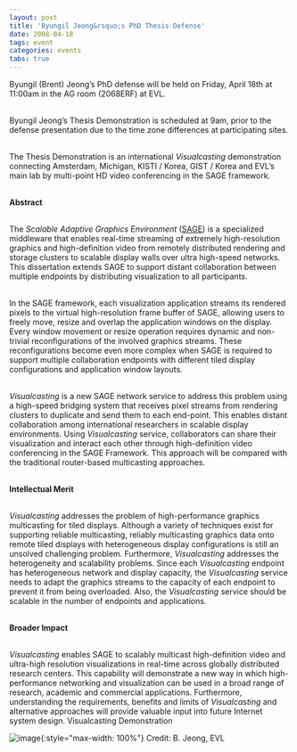 ```yaml
---
layout: post
title: 'Byungil Jeong&rsquo;s PhD Thesis Defense'
date: 2008-04-18
tags: event
categories: events
tabs: true
---
```


Byungil (Brent) Jeong&rsquo;s PhD defense will be held on Friday, April 18th at 11:00am in the AG room (2068ERF) at EVL.<br><br>

Byungil Jeong&rsquo;s Thesis Demonstration is scheduled at 9am, prior to the defense presentation due to the time zone differences at participating sites.<br><br>

The Thesis Demonstration is an international <em>Visualcasting</em> demonstration connecting Amsterdam, Michigan, KISTI / Korea, GIST / Korea and EVL&rsquo;s main lab by multi-point HD video conferencing in the SAGE framework.<br><br>

<strong>Abstract</strong><br><br>

The <em>Scalable Adaptive Graphics Environment</em> (<a href="http://www.sagecommons.org/">SAGE</a>) is a specialized middleware that enables real-time streaming of extremely high-resolution graphics and high-definition video from remotely distributed rendering and storage clusters to scalable display walls over ultra high-speed networks. This dissertation extends SAGE to support distant collaboration between multiple endpoints by distributing visualization to all participants.<br><br>

In the SAGE framework, each visualization application streams its rendered pixels to the virtual high-resolution frame buffer of SAGE, allowing users to freely move, resize and overlap the application windows on the display. Every window movement or resize operation requires dynamic and non-trivial reconfigurations of the involved graphics streams. These reconfigurations become even more complex when SAGE is required to support multiple collaboration endpoints with different tiled display configurations and application window layouts.<br><br>

<em>Visualcasting</em> is a new SAGE network service to address this problem using a high-speed bridging system that receives pixel streams from rendering clusters to duplicate and send them to each end-point. This enables distant collaboration among international researchers in scalable display environments. Using <em>Visualcasting</em> service, collaborators can share their visualization and interact each other through high-definition video conferencing in the SAGE Framework. This approach will be compared with the traditional router-based multicasting approaches.<br><br>

<strong>Intellectual Merit</strong><br><br>

<em>Visualcasting</em> addresses the problem of high-performance graphics multicasting for tiled displays. Although a variety of techniques exist for supporting reliable multicasting, reliably multicasting graphics data onto remote tiled displays with heterogeneous display configurations is still an unsolved challenging problem. Furthermore, <em>Visualcasting</em> addresses the heterogeneity and scalability problems. Since each <em>Visualcasting</em> endpoint has heterogeneous network and display capacity, the <em>Visualcasting</em> service needs to adapt the graphics streams to the capacity of each endpoint to prevent it from being overloaded. Also, the <em>Visualcasting</em> service should be scalable in the number of endpoints and applications.<br><br>

<strong>Broader Impact</strong><br><br>

<em>Visualcasting</em> enables SAGE to scalably multicast high-definition video and ultra-high resolution visualizations in real-time across globally distributed research centers. This capability will demonstrate a new way in which high-performance networking and visualization can be used in a broad range of research, academic and commercial applications. Furthermore, understanding the requirements, benefits and limits of <em>Visualcasting</em> and alternative approaches will provide valuable input into future Internet system design.
Visualcasting Demonstration

![image](https://www.evl.uic.edu/output/originals/visualcasting_demo_sm.jpg-srcw.jpg){:style="max-width: 100%"}
Credit: B. Jeong, EVL

